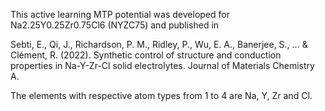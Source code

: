 This active learning MTP potential was developed for Na2.25Y0.25Zr0.75Cl6 (NYZC75) and published in

Sebti, E., Qi, J., Richardson, P. M., Ridley, P., Wu, E. A., Banerjee, S., ... & Clément, R. (2022). Synthetic control of structure and conduction properties in Na-Y-Zr-Cl solid electrolytes. Journal of Materials Chemistry A.

The elements with respective atom types from 1 to 4 are Na, Y, Zr and Cl.
